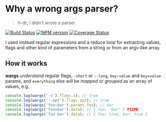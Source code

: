 # Why a wrong args parser?

> tl-dr; I didn't wrote a parser.

[![Build Status](https://travis-ci.org/pateketrueke/wargs.png?branch=next)](https://travis-ci.org/pateketrueke/wargs)
[![NPM version](https://badge.fury.io/js/wargs.png)](http://badge.fury.io/js/wargs)
[![Coverage Status](https://codecov.io/github/pateketrueke/wargs/coverage.svg?branch=next)](https://codecov.io/github/pateketrueke/wargs)

I used instead regular expressions and a reduce loop for extracting values, flags and other kind of parameters from a string or from an argv-like array.

## How it works

**wargs** _understand_ regular flags, `-short` or `--long`, `key:value` and `key=value` params, and `everything` else will be _mapped or grouped_ as an array of values, e.g.

```js
console.log(wargs('-x').flags.x); // true
console.log(wargs('--opt').flags.opt); // true
console.log(wargs('foo:bar').params.foo); // bar
console.log(wargs('foo=bar').data); // { foo: 'bar' } FIXME
console.log(wargs('foo bar').data); // { foo: true, bar: true }
```
